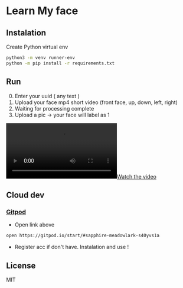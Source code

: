 # Learn My face

## Instalation

Create Python virtual env

```sh
python3 -m venv runner-env
python -m pip install -r requirements.txt
```

## Run

0. Enter your uuid ( any text )
1. Upload your face mp4 short video (front face, up, down, left, right)
2. Waiting for processing complete
3. Upload a pic -> your face will label as 1

[![Watch the video](doc/streamlit-demo.mp4)](./doc/streamlit-demo.mp4)

## Cloud dev

### [Gitpod](https://www.gitpod.io/)

- Open link above

```sh
open https://gitpod.io/start/#sapphire-meadowlark-s40yvs1a
```

- Register acc if don't have. Instalation and use !

## License

MIT
